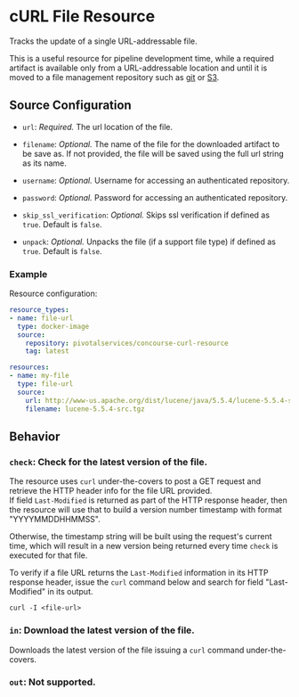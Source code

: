 # cURL File Resource

Tracks the update of a single URL-addressable file.

This is a useful resource for pipeline development time, while a required artifact is available only from a URL-addressable location and until it is moved to a file management repository such as [git](https://github.com/concourse/git-resource) or [S3](https://github.com/concourse/s3-resource).  

## Source Configuration

* `url`: *Required.* The url location of the file.

* `filename`: *Optional.* The name of the file for the downloaded artifact to be save as. If not provided, the file will be saved using the full url string as its name.

* `username`: *Optional.* Username for accessing an authenticated repository.

* `password`: *Optional.* Password for accessing an authenticated repository.

* `skip_ssl_verification`: *Optional.* Skips ssl verification if defined as `true`. Default is `false`.

* `unpack`: *Optional.* Unpacks the file (if a support file type) if defined as `true`. Default is `false`.

### Example

Resource configuration:

``` yaml
resource_types:
- name: file-url
  type: docker-image
  source:
    repository: pivotalservices/concourse-curl-resource
    tag: latest

resources:
- name: my-file
  type: file-url
  source:
    url: http://www-us.apache.org/dist/lucene/java/5.5.4/lucene-5.5.4-src.tgz  
    filename: lucene-5.5.4-src.tgz  
```

## Behavior

### `check`: Check for the latest version of the file.

The resource uses `curl` under-the-covers to post a GET request and retrieve the HTTP header info for the file URL provided.  
If field `Last-Modified` is returned as part of the HTTP response header, then the resource will use that to build a version number timestamp with format "YYYYMMDDHHMMSS".

Otherwise, the timestamp string will be built using the request's current time, which will result in a new version being returned every time `check` is executed for that file.

To verify if a file URL returns the `Last-Modified` information in its HTTP response header, issue the `curl` command below and search for field "Last-Modified" in its output.

```curl -I <file-url>```


### `in`: Download the latest version of the file.

Downloads the latest version of the file issuing a `curl` command under-the-covers.


### `out`: Not supported.

